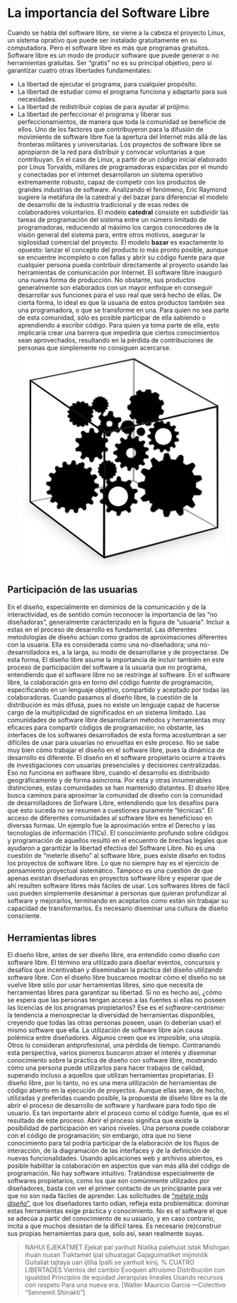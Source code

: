 # La importancia del Software Libre
Cuando se habla del software libre, se viene a la cabeza el proyecto Linux, un sistema oprativo que puede ser instalado gratuitamente en su computadora. Pero el software libre es más que programas gratuitos. Software libre es un modo de producir software que puede generar o no herramientas gratuitas. Ser “gratis” no es su principal objetivo, pero sí garantizar cuatro otras libertades fundamentales:
- La libertad de ejecutar el programa, para cualquier propósito.
- La libertad de estudiar como el programa funciona y adaptarlo para sus necesidades.
- La libertad de redistribuir copias de para ayudar al prójimo.
- La libertad de perfeccionar el programa y liberar sus perfeccionamientos, de manera que toda la comunidad se beneficie de ellos.
Uno de los factores que contribuyeron para la difusión de movimiento de software libre fue la apertura del Internet más allá de las fronteras militares y universitarias. Los proyectos de software libre se apropiaron de la red para distribuir y convocar voluntarias a que contribuyan. En el caso de Linux, a partir de un código inicial elaborado por Linus Torvalds, millares de programadoras esparcidas por el mundo y conectadas por el internet desarrollaron un sistema operativo extremamente robusto, capaz de competir con los productos de grandes industrias de software.
Analizando el fenómeno, Eric Raymond sugiere la metáfora de la catedral y del bazar para diferenciar el modelo de desarrollo de la industria tradicional y de esas redes de colaboradores voluntarios.
El modelo **catedral** consiste en subdividir las tareas de programación del sistema entre un número limitado de programadoras, reduciendo al máximo los cargos conocedores de la visión general del sistema para, entre otros motivos, asegurar la sigilosidad comercial del proyecto.
El modelo **bazar** es exactamente lo opuesto: lanzar el concepto del producto lo más pronto posible, aunque se encuentre incompleto o con fallas y abrir su código fuente para que cualquier persona pueda contribuir directamente al proyecto usando las herramientas de comunicación por Internet.
El software libre inauguró una nueva forma de producción. No obstante, sus productos generalmente son elaborados con un mayor enfoque en conseguir desarrollar sus funciones para el uso real que será hecho de ellas. De cierta forma, lo ideal es que la usuaria de estos productos también sea una programadora, o que se transforme en una. Para quien no sea parte de esta comunidad, sólo es posible participar de ella sabiendo o aprendiendo a escribir código. Para quien ya toma parte de ella, esto implicaría crear una barrera que impediría que ciertos conocimientos sean aprovechados, resultando en la pérdida de contribuciones de personas que simplemente no consiguen acercarse.
![](img/caixatransparente.png)
## Participación de las usuarias
En el diseño, especialmente en dominios de la comunicación y de la interactividad, es de sentido común reconocer la importancia de las “no diseñadoras”, generalmente caracterizado en la figura de “usuaria”. Incluir a estas en el proceso de desarrollo es fundamental. Las diferentes metodologías de diseño actúan como grados de aproximaciones diferentes con la usuaria. Ella es considerada como una no-diseñadora; una no-desarrolladora es, a la larga, su modo de desarrollarse y de proyectarse. De esta forma, El diseño libre asume la importancia de incluir también en este proceso de participación del software a la usuaria que no programa, entendiendo que el software libre no se restringe al software.
En el software libre, la colaboración gira en torno del código fuente de programación, especificando en un lenguaje objetivo, compartido y aceptado por todas las colaboradoras. Cuando pasamos al diseño libre, la cuestión de la distribución es más difusa, pues no existe un lenguaje capaz de hacerse cargo de la multiplicidad de significados en un sistema limitado.
Las comunidades de software libre desarrollaron métodos y herramientas muy eficaces para compartir códigos de programación; no obstante, las interfaces de los softwares desarrollados de esta forma acostumbran a ser difíciles de usar para usuarias no envueltas en este proceso. No se sabe muy bien cómo trabajar el diseño en el software libre, pues la dinámica de desarrollo es diferente.
El diseño en el software propietario ocurre a través de investigaciones con usuarias presenciales y decisiones centralizadas. Eso no funciona en software libre, cuando el desarrollo es distribuido geográficamente y de forma asíncrona. Por esta y otras innumerables distinciones, estas comunidades se han mantenido distantes.
El diseño libre busca caminos para aproximar la comunidad de diseño con la comunidad de desarrolladores de Sofware Libre, entendiendo que los desafíos para que esto suceda no se resumen a cuestiones puramente “técnicas”. El acceso de diferentes comunidades al software libre es beneficioso en diversas formas. Un ejemplo fue la aproximación entre el Derecho y las tecnologías de información (TICs). El conocimiento profundo sobre códigos y programación de aquellos resultó en el encuentro de brechas legales que ayudaron a garantizar la libertad efectiva del Software Libre.
No es una cuestión de “meterle diseño” al software libre, pues existe diseño en todos los proyectos de software libre. Lo que no siempre hay es el ejercicio de pensamiento proyectual sistemático. Tampoco es una cuestión de que apenas existan diseñadoras en proyectos software libre y esperar que de ahí resulten software libres más fáciles de usar. Los softwares libres de fácil uso pueden simplemente desanimar a personas que quieran profundizar al software y mejorarlos, terminando en aceptarlos como están sin trabajar su capacidad de transformarlos. Es necesario diseminar una cultura de diseño consciente.
## Herramientas libres
El diseño libre, antes de ser diseño libre, era entendido como diseño con software libre. El término era utilizado para diseñar eventos, concursos y desafíos que incentivaban y diseminaban la práctica del diseño utilizando software libre.
Con el diseño libre buscamos mostrar cómo el diseño no se vuelve libre sólo por usar herramientas libres, sino que necesita de herramientas libres para garantizar su libertad. Si no es hecho así, ¿cómo se espera que las personas tengan acceso a las fuentes si ellas no poseen las licencias de los programas propietarios? Ese es el *software-centrismo*: la tendencia a menospreciar la diversidad de herramientas disponibles, creyendo que todas las otras personas poseen, usan (o deberían usar) el mismo software que ella.
La utilización de software libre aún causa polémica entre diseñadores. Algunos creen que es imposible, una utopía. Otros lo consideran antiprofesional, una pérdida de tiempo. Contrariando esta perspectiva, varios pioneros buscaron atraer el interés y diseminar conocimiento sobre la práctica de diseño con software libre, mostrando cómo una persona puede utilizarlos para hacer trabajos de calidad, superando incluso a aquellos que utilizan herramientas propietarias.
El diseño libre, por lo tanto, no es una mera utilización de herramientas de código abierto en la ejecución de proyectos. Aunque ellas sean, de hecho, utilizadas y preferidas cuando posible, la propuesta de diseño libre es la de abrir el proceso de desarrollo de software y hardware para todo tipo de usuario. Es tan importante abrir el proceso como el código fuente, que es el resultado de este proceso.
Abrir el proceso significa que existe la posibilidad de participación en varios niveles. Una persona puede colaborar con el código de programación; sin embargo, otra que no tiene conocimiento para tal podría participar de la elaboración de los flujos de interacción, de la diagramación de las interfaces y de la definición de nuevas funcionalidades. Usando aplicaciones web y archivos abiertos, es posible habilitar la colaboración en aspectos que van más allá del código de programación.
No hay software intuitivo. Tratándose especialmente de softwares propietarios, como los que son comúnmente utilizados por diseñadores, basta con ver el primer contacto de un principiante para ver que no son nada fáciles de aprender.
Las solicitudes de [“*métele más diseño*”](https://youtu.be/XbhW-FToKgk), que los diseñadores tanto odian, refleja esta problemática: dominar estas herramientas exige práctica y conocimiento. No es el software el que se adecúa a partir del conocimiento de su usuario, y en caso contrario, incita a que muchos desistan de la difícil tarea. Es necesario (re)construir sus propias herramientas para que, solo así, sean realmente suyas.
> NAHUI EJEKATMET
> Ejekat pal yanhuit
> Nialika palehuiat istak
> Mishigan ihuan nusan
> Tiaktamet ipal sihuatagat
> Gajaguimatiket mijmintik
> Guitaliat tajtaya uan ijtilia
> Ipalli se yanhuit kinij.
> %
> CUATRO LIBERTADES
> Vientos del cambio
> Evoquen altruismo
> Distribución con igualdad
> Principios de equidad
> Jerarquías lineales
> Usando recursos con respeto
> Para una nueva era.
> [Walter Mauricio Garcia —Colectivo “Sennemit Shinakti”]
